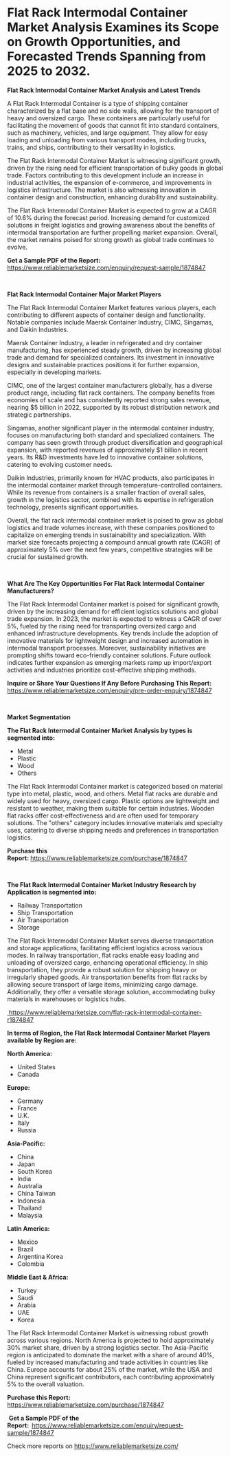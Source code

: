 <p><h1>Flat Rack Intermodal Container Market Analysis Examines its Scope on Growth Opportunities, and Forecasted Trends Spanning from 2025 to 2032.</h1></p><p><strong>Flat Rack Intermodal Container Market Analysis and Latest Trends</strong></p>
<p><p>A Flat Rack Intermodal Container is a type of shipping container characterized by a flat base and no side walls, allowing for the transport of heavy and oversized cargo. These containers are particularly useful for facilitating the movement of goods that cannot fit into standard containers, such as machinery, vehicles, and large equipment. They allow for easy loading and unloading from various transport modes, including trucks, trains, and ships, contributing to their versatility in logistics.</p><p>The Flat Rack Intermodal Container Market is witnessing significant growth, driven by the rising need for efficient transportation of bulky goods in global trade. Factors contributing to this development include an increase in industrial activities, the expansion of e-commerce, and improvements in logistics infrastructure. The market is also witnessing innovation in container design and construction, enhancing durability and sustainability. </p><p>The Flat Rack Intermodal Container Market is expected to grow at a CAGR of 10.6% during the forecast period. Increasing demand for customized solutions in freight logistics and growing awareness about the benefits of intermodal transportation are further propelling market expansion. Overall, the market remains poised for strong growth as global trade continues to evolve.</p></p>
<p><strong>Get a Sample PDF of the Report:&nbsp;</strong> <a href="https://www.reliablemarketsize.com/enquiry/request-sample/1874847?utm_campaign=2593&utm_medium=2&utm_source=Github&utm_content=ia&utm_term=28022025&utm_id=flat-rack-intermodal-container">https://www.reliablemarketsize.com/enquiry/request-sample/1874847</a></p>
<p>&nbsp;</p>
<p><strong>Flat Rack Intermodal Container Major Market Players</strong></p>
<p><p>The Flat Rack Intermodal Container Market features various players, each contributing to different aspects of container design and functionality. Notable companies include Maersk Container Industry, CIMC, Singamas, and Daikin Industries.</p><p>Maersk Container Industry, a leader in refrigerated and dry container manufacturing, has experienced steady growth, driven by increasing global trade and demand for specialized containers. Its investment in innovative designs and sustainable practices positions it for further expansion, especially in developing markets. </p><p>CIMC, one of the largest container manufacturers globally, has a diverse product range, including flat rack containers. The company benefits from economies of scale and has consistently reported strong sales revenue, nearing $5 billion in 2022, supported by its robust distribution network and strategic partnerships.</p><p>Singamas, another significant player in the intermodal container industry, focuses on manufacturing both standard and specialized containers. The company has seen growth through product diversification and geographical expansion, with reported revenues of approximately $1 billion in recent years. Its R&D investments have led to innovative container solutions, catering to evolving customer needs.</p><p>Daikin Industries, primarily known for HVAC products, also participates in the intermodal container market through temperature-controlled containers. While its revenue from containers is a smaller fraction of overall sales, growth in the logistics sector, combined with its expertise in refrigeration technology, presents significant opportunities.</p><p>Overall, the flat rack intermodal container market is poised to grow as global logistics and trade volumes increase, with these companies positioned to capitalize on emerging trends in sustainability and specialization. With market size forecasts projecting a compound annual growth rate (CAGR) of approximately 5% over the next few years, competitive strategies will be crucial for sustained growth.</p></p>
<p>&nbsp;</p>
<p><strong>What Are The Key Opportunities For Flat Rack Intermodal Container Manufacturers?</strong></p>
<p><p>The Flat Rack Intermodal Container market is poised for significant growth, driven by the increasing demand for efficient logistics solutions and global trade expansion. In 2023, the market is expected to witness a CAGR of over 5%, fueled by the rising need for transporting oversized cargo and enhanced infrastructure developments. Key trends include the adoption of innovative materials for lightweight design and increased automation in intermodal transport processes. Moreover, sustainability initiatives are prompting shifts toward eco-friendly container solutions. Future outlook indicates further expansion as emerging markets ramp up import/export activities and industries prioritize cost-effective shipping methods.</p></p>
<p><strong>Inquire or Share Your Questions If Any Before Purchasing This Report:</strong> <a href="https://www.reliablemarketsize.com/enquiry/pre-order-enquiry/1874847?utm_campaign=2593&utm_medium=2&utm_source=Github&utm_content=ia&utm_term=28022025&utm_id=flat-rack-intermodal-container">https://www.reliablemarketsize.com/enquiry/pre-order-enquiry/1874847</a></p>
<p>&nbsp;</p>
<p><strong>Market Segmentation</strong></p>
<p><strong>The Flat Rack Intermodal Container Market Analysis by types is segmented into:</strong></p>
<p><ul><li>Metal</li><li>Plastic</li><li>Wood</li><li>Others</li></ul></p>
<p><p>The Flat Rack Intermodal Container market is categorized based on material type into metal, plastic, wood, and others. Metal flat racks are durable and widely used for heavy, oversized cargo. Plastic options are lightweight and resistant to weather, making them suitable for certain industries. Wooden flat racks offer cost-effectiveness and are often used for temporary solutions. The "others" category includes innovative materials and specialty uses, catering to diverse shipping needs and preferences in transportation logistics.</p></p>
<p><strong>Purchase this Report:&nbsp;</strong><a href="https://www.reliablemarketsize.com/purchase/1874847?utm_campaign=2593&utm_medium=2&utm_source=Github&utm_content=ia&utm_term=28022025&utm_id=flat-rack-intermodal-container">https://www.reliablemarketsize.com/purchase/1874847</a></p>
<p>&nbsp;</p>
<p><strong>The Flat Rack Intermodal Container Market Industry Research by Application is segmented into:</strong></p>
<p><ul><li>Railway Transportation</li><li>Ship Transportation</li><li>Air Transportation</li><li>Storage</li></ul></p>
<p><p>The Flat Rack Intermodal Container Market serves diverse transportation and storage applications, facilitating efficient logistics across various modes. In railway transportation, flat racks enable easy loading and unloading of oversized cargo, enhancing operational efficiency. In ship transportation, they provide a robust solution for shipping heavy or irregularly shaped goods. Air transportation benefits from flat racks by allowing secure transport of large items, minimizing cargo damage. Additionally, they offer a versatile storage solution, accommodating bulky materials in warehouses or logistics hubs.</p></p>
<p><a href="https://www.reliablemarketsize.com/flat-rack-intermodal-container-r1874847?utm_campaign=2593&utm_medium=2&utm_source=Github&utm_content=ia&utm_term=28022025&utm_id=flat-rack-intermodal-container">&nbsp;https://www.reliablemarketsize.com/flat-rack-intermodal-container-r1874847</a></p>
<p><strong>In terms of Region, the Flat Rack Intermodal Container Market Players available by Region are:</strong></p>
<p>
    <p> <strong> North America: </strong>
        <ul>
            <li>United States</li>
            <li>Canada</li>
        </ul>
        </p> 
    <p> <strong> Europe: </strong>
        <ul>
            <li>Germany</li>
            <li>France</li>
            <li>U.K.</li>
            <li>Italy</li>
            <li>Russia</li>
        </ul>
        </p> 
    <p> <strong> Asia-Pacific: </strong>
        <ul>
            <li>China</li>
            <li>Japan</li>
            <li>South Korea</li>
            <li>India</li>
            <li>Australia</li>
            <li>China Taiwan</li>
            <li>Indonesia</li>
            <li>Thailand</li>
            <li>Malaysia</li>
        </ul>
        </p> 
    <p> <strong> Latin America: </strong>
        <ul>
            <li>Mexico</li>
            <li>Brazil</li>
            <li>Argentina Korea</li>
            <li>Colombia</li>
        </ul>
        </p> 
    <p> <strong> Middle East & Africa: </strong>
        <ul>
            <li>Turkey</li>
            <li>Saudi</li>
            <li>Arabia</li>
            <li>UAE</li>
            <li>Korea</li>
        </ul>
    </p>
    </p>
<p><p>The Flat Rack Intermodal Container Market is witnessing robust growth across various regions. North America is projected to hold approximately 30% market share, driven by a strong logistics sector. The Asia-Pacific region is anticipated to dominate the market with a share of around 40%, fueled by increased manufacturing and trade activities in countries like China. Europe accounts for about 25% of the market, while the USA and China represent significant contributors, each contributing approximately 5% to the overall valuation.</p></p>
<p><strong>Purchase this Report: </strong><a href="https://www.reliablemarketsize.com/purchase/1874847?utm_campaign=2593&utm_medium=2&utm_source=Github&utm_content=ia&utm_term=28022025&utm_id=flat-rack-intermodal-container">https://www.reliablemarketsize.com/purchase/1874847</a></p>
<p>&nbsp;<strong>Get a Sample PDF of the Report:&nbsp;&nbsp;</strong><a href="https://www.reliablemarketsize.com/enquiry/request-sample/1874847?utm_campaign=2593&utm_medium=2&utm_source=Github&utm_content=ia&utm_term=28022025&utm_id=flat-rack-intermodal-container">https://www.reliablemarketsize.com/enquiry/request-sample/1874847</a></p>
<p><strong></strong></p>
<p>Check more reports on <a href="https://www.reliablemarketsize.com/?utm_campaign=2593&utm_medium=2&utm_source=Github&utm_content=ia&utm_term=28022025&utm_id=flat-rack-intermodal-container">https://www.reliablemarketsize.com/</a></p>